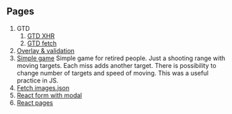 ## Pages

1. GTD
   1. [GTD XHR](https://borisay.github.io/test-area/gtd)
   1. [GTD fetch](https://borisay.github.io/test-area/gtd-fetch)
2. [Overlay & validation](https://borisay.github.io/test-area/overlay_validation.html)
3. [Simple game](https://borisay.github.io/test-area/bad-guy-game/index4.html)
   Simple game for retired people. Just a shooting range with moving targets. Each miss adds another target. There is possibility to change number of targets and speed of moving. This was a useful practice in JS.
4. [Fetch images.json](https://borisay.github.io/test-area/images.json)
5. [React form with modal](https://borisay.github.io/test-area/build/index.html)
6. [React pages](https://borisay.github.io/test-area/build-atrium/index.html)

